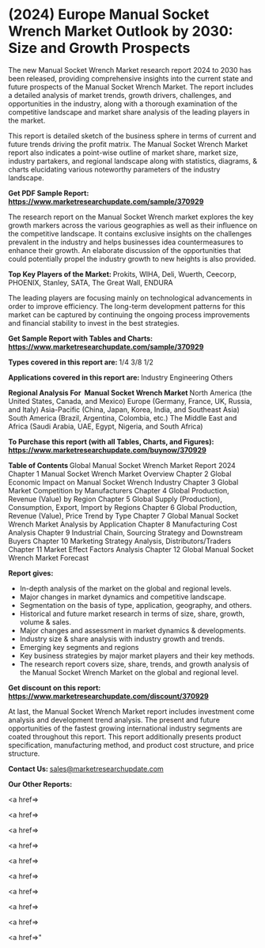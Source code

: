# (2024) Europe Manual Socket Wrench Market Outlook by 2030: Size and Growth Prospects

The new Manual Socket Wrench Market research report 2024 to 2030 has been released, providing comprehensive insights into the current state and future prospects of the Manual Socket Wrench Market. The report includes a detailed analysis of market trends, growth drivers, challenges, and opportunities in the industry, along with a thorough examination of the competitive landscape and market share analysis of the leading players in the market.

This report is detailed sketch of the business sphere in terms of current and future trends driving the profit matrix. The Manual Socket Wrench Market report also indicates a point-wise outline of market share, market size, industry partakers, and regional landscape along with statistics, diagrams, &amp; charts elucidating various noteworthy parameters of the industry landscape.

<strong><b>Get PDF Sample Report: <a href=https://www.marketresearchupdate.com/sample/370929>https://www.marketresearchupdate.com/sample/370929</a></b></strong>

The research report on the Manual Socket Wrench market explores the key growth markers across the various geographies as well as their influence on the competitive landscape. It contains exclusive insights on the challenges prevalent in the industry and helps businesses idea countermeasures to enhance their growth. An elaborate discussion of the opportunities that could potentially propel the industry growth to new heights is also provided.

<strong><b>Top Key Players of the Market:
</b></strong>Prokits, WIHA, Deli, Wuerth, Ceecorp, PHOENIX, Stanley, SATA, The Great Wall, ENDURA<strong><b>
</b></strong>

The leading players are focusing mainly on technological advancements in order to improve efficiency. The long-term development patterns for this market can be captured by continuing the ongoing process improvements and financial stability to invest in the best strategies.

<strong><b>Get Sample Report with Tables and Charts: <a href=https://www.marketresearchupdate.com/sample/370929>https://www.marketresearchupdate.com/sample/370929</a></b></strong>

<strong><b>Types covered in this report are:
</b></strong>1/4
3/8
1/2<strong><b>
</b></strong>

<strong><b>Applications covered in this report are:
</b></strong>Industry
Engineering
Others<strong><b>
</b></strong>

<strong><b>Regional Analysis For  Manual Socket Wrench Market</b></strong><strong><b>
</b></strong>North America (the United States, Canada, and Mexico)
Europe (Germany, France, UK, Russia, and Italy)
Asia-Pacific (China, Japan, Korea, India, and Southeast Asia)
South America (Brazil, Argentina, Colombia, etc.)
The Middle East and Africa (Saudi Arabia, UAE, Egypt, Nigeria, and South Africa)

<strong><b>To Purchase this report (with all Tables, Charts, and Figures): <a href=https://www.marketresearchupdate.com/buynow/370929>https://www.marketresearchupdate.com/buynow/370929</a></b></strong>

<strong><b>Table of Contents</b></strong><strong><b>
</b></strong>Global Manual Socket Wrench Market Report 2024
Chapter 1 Manual Socket Wrench Market Overview
Chapter 2 Global Economic Impact on Manual Socket Wrench Industry
Chapter 3 Global Market Competition by Manufacturers
Chapter 4 Global Production, Revenue (Value) by Region
Chapter 5 Global Supply (Production), Consumption, Export, Import by Regions
Chapter 6 Global Production, Revenue (Value), Price Trend by Type
Chapter 7 Global Manual Socket Wrench Market Analysis by Application
Chapter 8 Manufacturing Cost Analysis
Chapter 9 Industrial Chain, Sourcing Strategy and Downstream Buyers
Chapter 10 Marketing Strategy Analysis, Distributors/Traders
Chapter 11 Market Effect Factors Analysis
Chapter 12 Global Manual Socket Wrench Market Forecast

<strong><b>Report gives:</b></strong>

- In-depth analysis of the market on the global and regional levels.
- Major changes in market dynamics and competitive landscape.
- Segmentation on the basis of type, application, geography, and others.
- Historical and future market research in terms of size, share, growth, volume &amp; sales.
- Major changes and assessment in market dynamics &amp; developments.
- Industry size &amp; share analysis with industry growth and trends.
- Emerging key segments and regions
- Key business strategies by major market players and their key methods.
- The research report covers size, share, trends, and growth analysis of the Manual Socket Wrench Market on the global and regional level.

<strong><b>Get discount on this report: <a href=https://www.marketresearchupdate.com/discount/370929>https://www.marketresearchupdate.com/discount/370929</a></b></strong>

At last, the Manual Socket Wrench Market report includes investment come analysis and development trend analysis. The present and future opportunities of the fastest growing international industry segments are coated throughout this report. This report additionally presents product specification, manufacturing method, and product cost structure, and price structure.

<strong><b>Contact Us:
</b></strong>sales@marketresearchupdate.com

<strong>Our Other Reports:</strong>

<a href=></a>

<a href=></a>

<a href=></a>

<a href=></a>

<a href=></a>

<a href=></a>

<a href=></a>

<a href=></a>

<a href=></a>

<a href=></a>"
